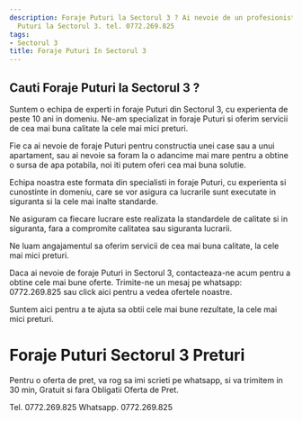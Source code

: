```yaml
---
description: Foraje Puturi la Sectorul 3 ? Ai nevoie de un profesionist in Foraje
  Puturi la Sectorul 3. tel. 0772.269.825
tags:
- Sectorul 3
title: Foraje Puturi In Sectorul 3
---
```



## Cauti Foraje Puturi la Sectorul 3 ?

Suntem o echipa de experti in foraje Puturi din Sectorul 3, cu experienta de peste 10 ani in domeniu. Ne-am specializat in foraje Puturi si oferim servicii de cea mai buna calitate la cele mai mici preturi.

Fie ca ai nevoie de foraje Puturi pentru constructia unei case sau a unui apartament, sau ai nevoie sa foram la o adancime mai mare pentru a obtine o sursa de apa potabila, noi iti putem oferi cea mai buna solutie.

Echipa noastra este formata din specialisti in foraje Puturi, cu experienta si cunostinte in domeniu, care se vor asigura ca lucrarile sunt executate in siguranta si la cele mai inalte standarde.

Ne asiguram ca fiecare lucrare este realizata la standardele de calitate si in siguranta, fara a compromite calitatea sau siguranta lucrarii.

Ne luam angajamentul sa oferim servicii de cea mai buna calitate, la cele mai mici preturi. 

Daca ai nevoie de foraje Puturi in Sectorul 3, contacteaza-ne acum pentru a obtine cele mai bune oferte. Trimite-ne un mesaj pe whatsapp: 0772.269.825 sau click aici pentru a vedea ofertele noastre. 

Suntem aici pentru a te ajuta sa obtii cele mai bune rezultate, la cele mai mici preturi.

# Foraje Puturi Sectorul 3 Preturi
Pentru o oferta de pret, va rog sa imi scrieti pe whatsapp, si va trimitem in 30 min, Gratuit si fara Obligatii Oferta de Pret.

Tel. 0772.269.825
Whatsapp. 0772.269.825